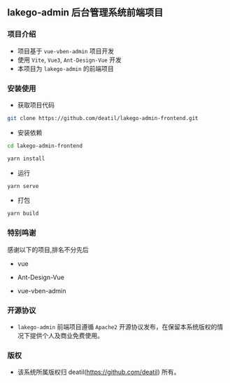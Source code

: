 ## lakego-admin 后台管理系统前端项目

### 项目介绍

*  项目基于 `vue-vben-admin` 项目开发
*  使用 `Vite`, `Vue3`, `Ant-Design-Vue` 开发
*  本项目为 `lakego-admin` 的前端项目

###  安装使用

- 获取项目代码

```bash
git clone https://github.com/deatil/lakego-admin-frontend.git
```

- 安装依赖

```bash
cd lakego-admin-frontend

yarn install

```

- 运行

```bash
yarn serve
```

- 打包

```bash
yarn build
```

### 特别鸣谢

感谢以下的项目,排名不分先后

 - vue

 - Ant-Design-Vue

 - vue-vben-admin

### 开源协议

*  `lakego-admin` 前端项目遵循 `Apache2` 开源协议发布，在保留本系统版权的情况下提供个人及商业免费使用。

### 版权

*  该系统所属版权归 deatil(https://github.com/deatil) 所有。
